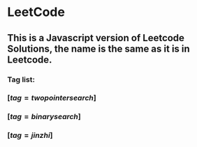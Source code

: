 # LeetCode

## This is a Javascript version of Leetcode Solutions, the name is the same as it is in Leetcode.

### Tag list: 
### [$tag=two pointer search$]
### [$tag=binary search$]
### [$tag=jinzhi$]